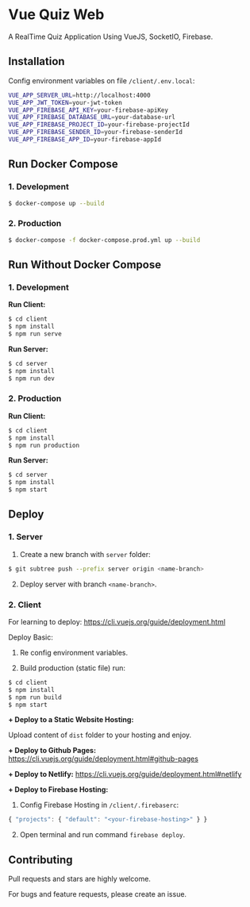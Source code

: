 # Vue Quiz Web

A RealTime Quiz Application Using VueJS, SocketIO, Firebase.


## Installation

Config environment variables on file `/client/.env.local`:

```bash
VUE_APP_SERVER_URL=http://localhost:4000
VUE_APP_JWT_TOKEN=your-jwt-token
VUE_APP_FIREBASE_API_KEY=your-firebase-apiKey
VUE_APP_FIREBASE_DATABASE_URL=your-database-url
VUE_APP_FIREBASE_PROJECT_ID=your-firebase-projectId
VUE_APP_FIREBASE_SENDER_ID=your-firebase-senderId
VUE_APP_FIREBASE_APP_ID=your-firebase-appId
```


## Run Docker Compose

### 1. Development

```bash
$ docker-compose up --build
```

### 2. Production

```bash
$ docker-compose -f docker-compose.prod.yml up --build
```


## Run Without Docker Compose

### 1. Development

**Run Client:**

```bash
$ cd client
$ npm install
$ npm run serve
```

**Run Server:**

```bash
$ cd server
$ npm install
$ npm run dev
```

### 2. Production

**Run Client:**

```bash
$ cd client
$ npm install
$ npm run production
```

**Run Server:**

```bash
$ cd server
$ npm install
$ npm start
```


## Deploy

### 1. Server

1. Create a new branch with `server` folder:

```bash 
$ git subtree push --prefix server origin <name-branch>
```

2. Deploy server with branch `<name-branch>`.

### 2. Client

For learning to deploy: https://cli.vuejs.org/guide/deployment.html

Deploy Basic:

1. Re config environment variables.

2. Build production (static file) run:

```bash
$ cd client
$ npm install
$ npm run build
$ npm start
```

**+ Deploy to a Static Website Hosting:**

Upload content of `dist` folder to your hosting and enjoy.

**+ Deploy to Github Pages:**
https://cli.vuejs.org/guide/deployment.html#github-pages

**+ Deploy to Netlify:**
https://cli.vuejs.org/guide/deployment.html#netlify

**+ Deploy to Firebase Hosting:**

1. Config Firebase Hosting in `/client/.firebaserc`:

```js
{ "projects": { "default": "<your-firebase-hosting>" } }
```

2. Open terminal and run command ```firebase deploy```.


## Contributing

Pull requests and stars are highly welcome.

For bugs and feature requests, please create an issue.
